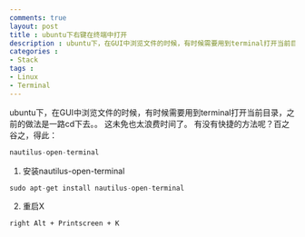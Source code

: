 ```yaml
---
comments: true
layout: post
title : ubuntu下右键在终端中打开
description : ubuntu下，在GUI中浏览文件的时候，有时候需要用到terminal打开当前目录，比较好用的方法是安装nautilus-open-terminal
categories : 
- Stack
tags : 
- Linux
- Terminal
---
```


ubuntu下，在GUI中浏览文件的时候，有时候需要用到terminal打开当前目录，之前的做法是一路cd下去。。
这未免也太浪费时间了。
有没有快捷的方法呢？百之谷之，得此：

```haskell
nautilus-open-terminal
```
1. 安装nautilus-open-terminal

```haskell
sudo apt-get install nautilus-open-terminal
```
2. 重启X


`right Alt + Printscreen + K`